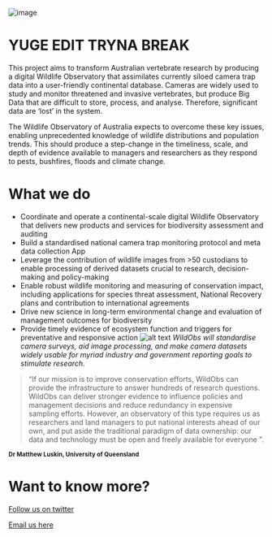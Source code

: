 ![image](https://user-images.githubusercontent.com/111103188/187103820-923af8e8-b783-461c-809a-a118ee17ccb2.png)

# YUGE EDIT TRYNA BREAK

This project aims to transform Australian vertebrate research by producing a digital Wildlife Observatory that assimilates currently siloed camera trap data into a user-friendly continental database. Cameras are widely used to study and monitor threatened and invasive vertebrates, but produce Big Data that are difficult to store, process, and analyse. Therefore, significant data are ‘lost’ in the system.

The Wildlife Observatory of Australia expects to overcome these key issues, enabling unprecedented knowledge of wildlife distributions and population trends. This should produce a step-change in the timeliness, scale, and depth of evidence available to managers and researchers as they respond to pests, bushfires, floods and climate change.

# What we do

- Coordinate and operate a continental-scale digital Wildlife Observatory that delivers new products and services for biodiversity assessment and auditing
- Build a standardised national camera trap monitoring protocol and meta data collection App
- Leverage the contribution of wildlife images from >50 custodians to enable processing of derived datasets crucial to research, decision-making and policy-making
- Enable robust wildlife monitoring and measuring of conservation impact, including applications for species threat assessment, National Recovery plans and contribution to international agreements
- Drive new science in long-term environmental change and evaluation of management outcomes for biodiversity
- Provide timely evidence of ecosystem function and triggers for preventative and responsive action
![alt text](https://www.tern.org.au/wp-content/uploads/Dashboard.jpg)
_WildObs will standardise camera surveys, aid image processing, and make camera datasets widely usable for myriad industry and government reporting goals to stimulate research._

>“If our mission is to improve conservation efforts, WildObs can provide the infrastructure to answer hundreds of research questions. WildObs can deliver stronger evidence to influence policies and management decisions and reduce redundancy in expensive sampling efforts. However, an observatory of this type requires us as researchers and land managers to put national interests ahead of our own, and put aside the traditional paradigm of data ownership: our data and technology must be open and freely available for everyone ”.

<sub>**Dr Matthew Luskin, University of Queensland** </sub>
 
# Want to know more?
[Follow us on twitter](https://twitter.com/WildObsAU)

[Email us here](mailto:wildobs@uq.edu.au)

